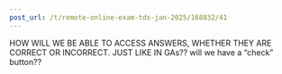 ```yaml
---
post_url: /t/remote-online-exam-tds-jan-2025/168832/41
---
```

HOW WILL WE BE ABLE TO ACCESS ANSWERS, WHETHER THEY ARE CORRECT OR INCORRECT. JUST LIKE IN GAs?? will we have a “check” button??